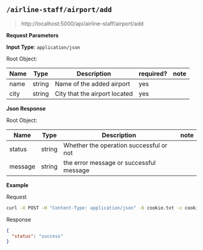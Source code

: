 ## `/airline-staff/airport/add`

>http://localhost:5000/api/airline-staff/airport/add

**Request Parameters**

**Input Type**: `application/json`

Root Object:

| Name | Type | Description | required? | note |
| ---- | ---- | ----------- | --------- | ---- | 
| name | string | Name of the added airport | yes | |
| city | string | City that the airport located | yes | |

**Json Response**

Root Object:

| Name | Type | Description | note |
| ---- | ---- | ----------- | ---- |
| status | string | Whether the operation successful or not | |
| message | string | the error message or successful message | |

**Example**

Request

```bash
curl -X POST -H "Content-Type: application/json" -b cookie.txt -c cookie.txt "http://localhost:5000/api/airline-staff/airport/add" -d"{\"name\": \"SHA\", \"city\": \"Shanghai\"}"
```

Response

```json
{
  "status": "success"
}
```